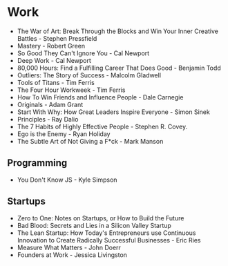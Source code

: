 # Work

* The War of Art: Break Through the Blocks and Win Your Inner Creative Battles - Stephen Pressfield
* Mastery - Robert Green
* So Good They Can't Ignore You - Cal Newport
* Deep Work - Cal Newport
* 80,000 Hours: Find a Fulfilling Career That Does Good - Benjamin Todd
* Outliers: The Story of Success - Malcolm Gladwell
* Tools of Titans - Tim Ferris
* The Four Hour Workweek - Tim Ferris
* How To Win Friends and Influence People - Dale Carnegie
* Originals - Adam Grant
* Start With Why: How Great Leaders Inspire Everyone - Simon Sinek
* Principles - Ray Dalio
* The 7 Habits of Highly Effective People - Stephen R. Covey.
* Ego is the Enemy - Ryan Holiday
* The Subtle Art of Not Giving a F\*ck - Mark Manson

## Programming

* You Don't Know JS - Kyle Simpson

## Startups

* Zero to One: Notes on Startups, or How to Build the Future
* Bad Blood: Secrets and Lies in a Silicon Valley Startup
* The Lean Startup: How Today's Entrepreneurs use Continuous Innovation to Create Radically Successful Businesses - Eric Ries
* Measure What Matters - John Doerr
* Founders at Work - Jessica Livingston

